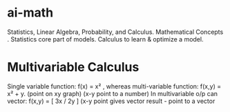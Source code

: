 # ai-math
Statistics, Linear Algebra, Probability, and Calculus.  Mathematical Concepts . Statistics core part of models. Calculus to learn &amp; optimize a model.

# Multivariable Calculus
Single variable function: f(x) = x² , 
whereas multi-variable function: 
f(x,y) = x² + y. (point on xy graph) (x-y point to a number) 
In multivariable o/p can vector: f(x,y) = [ 3x / 2y ] (x-y point gives vector result - point to a vector

